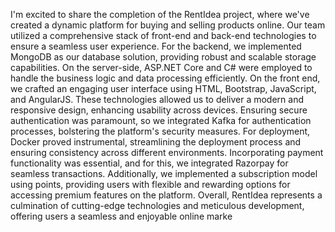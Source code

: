 I'm excited to share the completion of the RentIdea project, where we've created a dynamic platform for buying and selling products online. Our team utilized a comprehensive stack of front-end and back-end technologies to ensure a seamless user experience.
For the backend, we implemented MongoDB as our database solution, providing robust and scalable storage capabilities. On the server-side, ASP.NET Core and C# were employed to handle the business logic and data processing efficiently.
On the front end, we crafted an engaging user interface using HTML, Bootstrap, JavaScript, and AngularJS. These technologies allowed us to deliver a modern and responsive design, enhancing usability across devices.
Ensuring secure authentication was paramount, so we integrated Kafka for authentication processes, bolstering the platform's security measures.
For deployment, Docker proved instrumental, streamlining the deployment process and ensuring consistency across different environments.
Incorporating payment functionality was essential, and for this, we integrated Razorpay for seamless transactions. Additionally, we implemented a subscription model using points, providing users with flexible and rewarding options for accessing premium features on the platform.
Overall, RentIdea represents a culmination of cutting-edge technologies and meticulous development, offering users a seamless and enjoyable online marke
